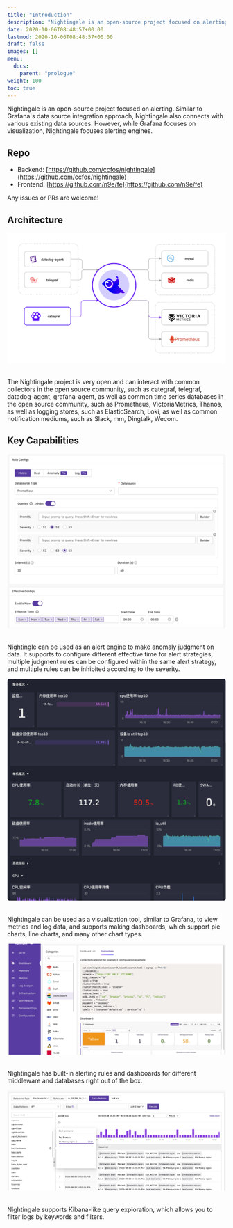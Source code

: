 ```yaml
---
title: "Introduction"
description: "Nightingale is an open-source project focused on alerting. Similar to Grafana's data source integration approach, Nightingale also connects with various existing data sources. However, while Grafana focuses on visualization, Nightingale emphasizes alerting engines."
date: 2020-10-06T08:48:57+00:00
lastmod: 2020-10-06T08:48:57+00:00
draft: false
images: []
menu:
  docs:
    parent: "prologue"
weight: 100
toc: true
---
```


Nightingale is an open-source project focused on alerting. Similar to Grafana's data source integration approach, Nightingale also connects with various existing data sources. However, while Grafana focuses on visualization, Nightingale focuses alerting engines.

## Repo

- Backend: [https://github.com/ccfos/nightingale](https://github.com/ccfos/nightingale)
- Frontend: [https://github.com/n9e/fe](https://github.com/n9e/fe)

Any issues or PRs are welcome!

## Architecture

<img src="/images/intro/arch-simple.png" />
<br />
<br />

The Nightingale project is very open and can interact with common collectors in the open source community, such as categraf, telegraf, datadog-agent, grafana-agent, as well as common time series databases in the open source community, such as Prometheus, VictoriaMetrics, Thanos, as well as logging stores, such as ElasticSearch, Loki, as well as common notification mediums, such as Slack, mm, Dingtalk, Wecom.

## Key Capabilities

<img src="/images/intro/rule-config.png" />
<br />
<br />

Nightingle can be used as an alert engine to make anomaly judgment on data. It supports to configure different effective time for alert strategies, multiple judgment rules can be configured within the same alert strategy, and multiple rules can be inhibited according to the severity.

<img src="/images/intro/dashboard-black.png" />
<br />
<br />

Nightingale can be used as a visualization tool, similar to Grafana, to view metrics and log data, and supports making dashboards, which support pie charts, line charts, and many other chart types.

<img src="/images/intro/integrations.png" />
<br />
<br />

Nightingale has built-in alerting rules and dashboards for different middleware and databases right out of the box.

<img src="/images/intro/elasticsearch-index-patterns.png" />
<br />
<br />

Nightingale supports Kibana-like query exploration, which allows you to filter logs by keywords and filters.


